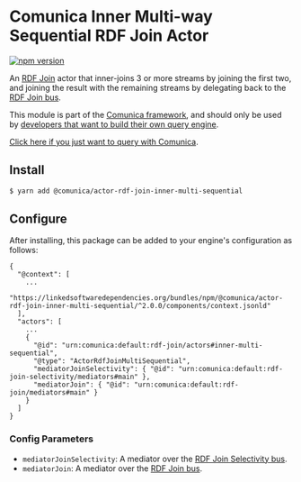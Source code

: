 # Comunica Inner Multi-way Sequential RDF Join Actor

[![npm version](https://badge.fury.io/js/%40comunica%2Factor-rdf-join-inner-multi-sequential.svg)](https://www.npmjs.com/package/@comunica/actor-rdf-join-inner-multi-sequential)

An [RDF Join](https://github.com/comunica/comunica/tree/master/packages/bus-rdf-join) actor that inner-joins 3 or more streams
by joining the first two, and joining the result with the remaining streams by delegating back to the [RDF Join bus](https://github.com/comunica/comunica/tree/master/packages/bus-rdf-join).

This module is part of the [Comunica framework](https://github.com/comunica/comunica),
and should only be used by [developers that want to build their own query engine](https://comunica.dev/docs/modify/).

[Click here if you just want to query with Comunica](https://comunica.dev/docs/query/).

## Install

```bash
$ yarn add @comunica/actor-rdf-join-inner-multi-sequential
```

## Configure

After installing, this package can be added to your engine's configuration as follows:
```text
{
  "@context": [
    ...
    "https://linkedsoftwaredependencies.org/bundles/npm/@comunica/actor-rdf-join-inner-multi-sequential/^2.0.0/components/context.jsonld"  
  ],
  "actors": [
    ...
    {
      "@id": "urn:comunica:default:rdf-join/actors#inner-multi-sequential",
      "@type": "ActorRdfJoinMultiSequential",
      "mediatorJoinSelectivity": { "@id": "urn:comunica:default:rdf-join-selectivity/mediators#main" },
      "mediatorJoin": { "@id": "urn:comunica:default:rdf-join/mediators#main" }
    }
  ]
}
```

### Config Parameters

* `mediatorJoinSelectivity`: A mediator over the [RDF Join Selectivity bus](https://github.com/comunica/comunica/tree/master/packages/bus-rdf-join-selectivity).
* `mediatorJoin`: A mediator over the [RDF Join bus](https://github.com/comunica/comunica/tree/master/packages/bus-rdf-join).

